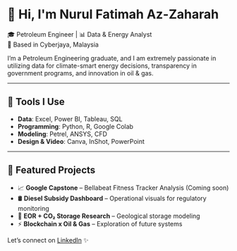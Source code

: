 # 🌟 Hi, I'm Nurul Fatimah Az-Zaharah

🎓 Petroleum Engineer | 📊 Data & Energy Analyst  
📍 Based in Cyberjaya, Malaysia

I’m a Petroleum Engineering graduate, and I am extremely passionate in utilizing data for climate-smart energy decisions, transparency in government programs, and innovation in oil & gas.

---

## 🔧 Tools I Use
- **Data**: Excel, Power BI, Tableau, SQL  
- **Programming**: Python, R, Google Colab  
- **Modeling**: Petrel, ANSYS, CFD  
- **Design & Video**: Canva, InShot, PowerPoint

---

## 📂 Featured Projects
- 📈 **Google Capstone** – Bellabeat Fitness Tracker Analysis (Coming soon)
- 🛢️ **Diesel Subsidy Dashboard** – Operational visuals for regulatory monitoring
- 🌱 **EOR + CO₂ Storage Research** – Geological storage modeling
- ⚡ **Blockchain x Oil & Gas** – Exploration of future systems

Let’s connect on [LinkedIn](https://www.linkedin.com/in/nurul-fatimah-az-zaharah-mohd-aris-79485213a/) ✨
